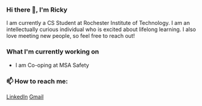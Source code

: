 ### Hi there 👋, I'm Ricky
I am currently a CS Student at Rochester Institute of Technology. I am an intellectually curious individual who is excited about lifelong learning. I also love meeting new people, so feel free to reach out!

### What I'm currently working on
* I am Co-oping at MSA Safety

### 📫 How to reach me:
[LinkedIn](https://www.linkedin.com/in/riccardi-dalexis-255270186/)
[Gmail](mailto:rod7760@rit.edu)
